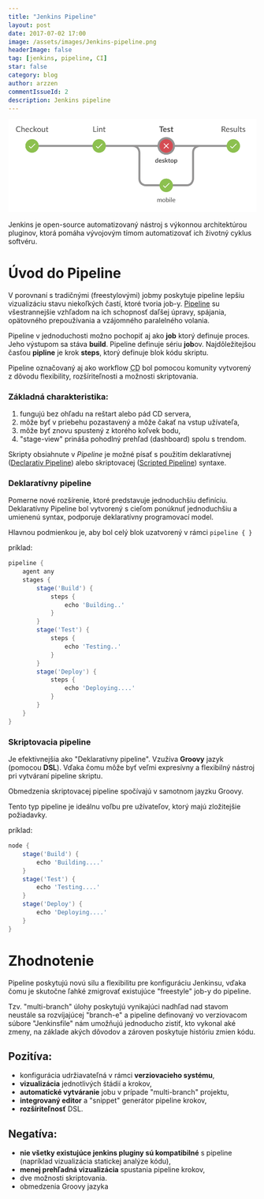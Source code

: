 ```yaml
---
title: "Jenkins Pipeline"
layout: post
date: 2017-07-02 17:00
image: /assets/images/Jenkins-pipeline.png
headerImage: false
tag: [jenkins, pipeline, CI]
star: false
category: blog
author: arzzen
commentIssueId: 2
description: Jenkins pipeline
---
```


<center>
    <img alt="jenkins-pipeline" src="/assets/images/jenkinspipeline.png" />
</center>

Jenkins je open-source automatizovaný nástroj s výkonnou architektúrou pluginov, 
ktorá pomáha vývojovým tímom automatizovať ich životný cyklus softvéru. 

# Úvod do Pipeline

V porovnaní s tradičnými (freestylovými) jobmy poskytuje pipeline lepšiu 
vizualizáciu stavu niekoľkých častí, ktoré tvoria job-y. [Pipeline](https://jenkins.io/doc/book/pipeline/) su všestrannejšie 
vzhľadom na ich schopnosť daľšej úpravy, spájania, opätovného prepoužívania a vzájomného paralelného volania.

Pipeline v jednoduchosti možno pochopiť aj ako **job** ktorý definuje proces. Jeho výstupom sa stáva **build**.
Pipeline definuje sériu **job**ov. Najdôležitejšou časťou **pipline** je krok **steps**, 
ktorý definuje blok kódu skriptu. 

Pipeline označovaný aj ako workflow <abbr title="Continuous Delivery">CD</abbr> bol pomocou komunity 
vytvorený z dôvodu flexibility, rozšíriteľnosti a možnosti skriptovania.

### Základná charakteristika:

1. fungujú bez ohľadu na reštart alebo pád CD servera,
2. môže byť v priebehu pozastavený a môže čakať na vstup užívateľa,
3. môže byť znovu spustený z ktorého koľvek bodu,
4. "stage-view" prináša pohodlný prehľad (dashboard) spolu s trendom.

Skripty obsiahnute v _Pipeline_ je možné písať s použitím deklaratívnej ([Declarativ Pipeline](https://jenkins.io/doc/book/pipeline/syntax/#declarative-pipeline)) 
alebo skriptovacej ([Scripted Pipeline](https://jenkins.io/doc/book/pipeline/syntax/#scripted-pipeline)) syntaxe.


### **Deklaratívny pipeline**

Pomerne nové rozšírenie, ktoré predstavuje jednoduchšiu definíciu. 
Deklaratívny Pipeline bol vytvorený s cieľom ponúknuť jednoduchšiu a umienenú syntax, 
podporuje deklaratívny programovací model.

Hlavnou podmienkou je, aby bol celý blok uzatvorený v rámci `pipeline { }`

príklad:
```groovy
pipeline {
    agent any
    stages {
        stage('Build') {
            steps {
                echo 'Building..'
            } 
        }
        stage('Test') {
            steps {
                echo 'Testing..'
            }
        }
        stage('Deploy') {
            steps {
                echo 'Deploying....'
            } 
        }
    } 
}
``` 
### **Skriptovacia pipeline**

Je efektivnejšia ako "Deklaratívny pipeline". Vzužíva **Groovy** jazyk (pomocou **DSL**). 
Vďaka čomu môže byť veľmi expresívny a flexibilný nástroj pri vytváraní pipeline skriptu.

Obmedzenia skriptovacej pipeline spočívajú v samotnom jayzku Groovy.

Tento typ pipeline je ideálnu voľbu pre užívateľov, ktorý majú zložitejšie požiadavky.

príklad:
```groovy
node {
    stage('Build') {
        echo 'Building....'
    }
    stage('Test') {
        echo 'Testing....'
    }
    stage('Deploy') {
        echo 'Deploying....'
    }
}
```

# Zhodnotenie

Pipeline poskytujú novú silu a flexibilitu pre konfiguráciu Jenkinsu, vďaka čomu je 
skutočne ľahké zmigrovať existujúce "freestyle" job-y do pipeline.

Tzv. "multi-branch" úlohy poskytujú vynikajúci nadhľad nad stavom neustále sa rozvíjajúcej "branch-e" a 
pipeline definovaný vo verziovacom súbore "Jenkinsfile" nám umožňujú jednoducho zistiť, 
kto vykonal aké zmeny, na základe akých dôvodov a zároven poskytuje históriu zmien kódu.

## Pozitíva:

- konfigurácia udržiavateľná v rámci **verziovacieho systému**,
- **vizualizácia** jednotlivých štádií a krokov,
- **automatické vytváranie** jobu v prípade "multi-branch" projektu,
- **integrovaný editor** a "snippet" generátor pipeline krokov,
- **rozšíriteľnosť** DSL.

## Negatíva:

- **nie všetky existujúce jenkins pluginy sú kompatibilné** s pipeline (napríklad vizualizácia statickej analýze kódu),
- **menej prehľadná vizualizácia** spustania pipeline krokov,
- dve možnosti skriptovania.
- obmedzenia Groovy jazyka


